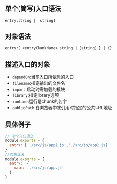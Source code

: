 ## 单个(简写)入口语法
`entry:string | [string]`
## 对象语法
`entry:{ <entryChunkName> string | [string] } | {}`
## 描述入口的对象
* `dependOn`:当前入口所依赖的入口
* `filename`:指定输出的文件名
* `import`:启动时需加载的模块
* `library`:指定library选项
* `runtime`:运行是chunk的名字
* `publicPath`:在浏览器中被引用时指定的公共URL地址
## 具体例子
```js
// 单个入口语法
module.exports = {
  entry: ['./src/js/app1.js','./src/js/app2.js]
}
//对象语法
module.exports = {
  entry:  {
    main: './src/js/app.js'
  }
}
```